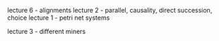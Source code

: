 lecture 6 - alignments
lecture 2 - parallel, causality, direct succession, choice
lecture 1 -  petri net systems

lecture 3 - different miners